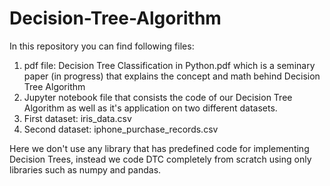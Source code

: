 # Decision-Tree-Algorithm

In this repository you can find following files:
1. pdf file: Decision Tree Classification in Python.pdf which is a seminary paper (in progress) that explains the concept and math behind Decision Tree Algorithm 
2. Jupyter notebook file that consists the code of our Decision Tree Algorithm as well as it's application on two different datasets. 
3. First dataset: iris_data.csv
4. Second dataset: iphone_purchase_records.csv

Here we don't use any library that has predefined code for implementing Decision Trees, instead we code DTC completely from scratch using only libraries such as numpy and pandas.

